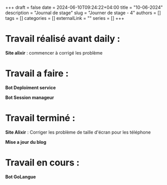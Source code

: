 +++ 
draft = false
date = 2024-06-10T09:24:22+04:00
title = "10-06-2024"
description = "Journal de stage"
slug = "Journer de stage - 4"
authors = []
tags = []
categories = []
externalLink = ""
series = []
+++


# Travail réalisé avant daily :

**Site alixir** : commencer à corrigé les problème

# Travail a faire :

**Bot Deploiment service**

**Bot Session manageur**

# Travail terminé :

**Site Alixir** : Corriger les problème de taille d'écran pour les téléphone

**Mise a jour du blog**


# Travail en cours :

**Bot GoLangue** 



